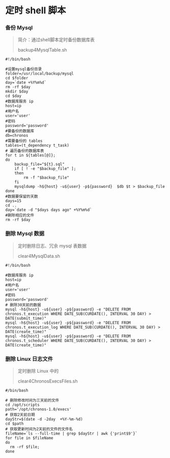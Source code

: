 # 定时 shell 脚本 

### 备份 Mysql 

> 简介：通过shell脚本定时备份数据库表
> 
> backup4MysqlTable.sh

```shell
#!/bin/bash

#设置mysql备份目录
folder=/usr/local/backup/mysql
cd $folder
day=`date +%Y%m%d`
rm -rf $day
mkdir $day
cd $day
#数据库服务 ip
host=ip
#用户名
user='user'
#密码
password='password'
#要备份的数据库
db=chronos
#需要备份的 tables
tables=(t_dependency t_task)
# 遍历备份的数据库表
for t in ${tables[@]};
do
    backup_file="${t}.sql"
    if [ ! -e "$backup_file" ];
    then
        rm -f "$backup_file"
    fi
    mysqldump -h${host} -u${user} -p${password}  $db $t > $backup_file
done
#数据要保留的天数
days=15
cd ..
day=`date -d "$days days ago" +%Y%m%d`
#删除相应的文件
rm -rf $day
```

### 删除 Mysql 数据

> 定时删除日志、冗余 mysql 表数据
> 
> clear4MysqlData.sh

```shell
#!/bin/bash

#数据库服务 ip
host=ip
#用户名
user='user'
#密码
password='password'
# 删除30天前的数据
mysql -h${host} -u${user} -p${password} -e "DELETE FROM chronos.t_execution WHERE DATE_SUB(CURDATE(), INTERVAL 30 DAY) > DATE(submit_time)"
mysql -h${host} -u${user} -p${password} -e "DELETE FROM chronos.t_execution_log WHERE DATE_SUB(CURDATE(), INTERVAL 30 DAY) > DATE(create_time)"
mysql -h${host} -u${user} -p${password} -e "DELETE FROM chronos.t_scheduler WHERE DATE_SUB(CURDATE(), INTERVAL 30 DAY) > DATE(create_time)"		
```

### 删除 Linux 日志文件

> 定时删除 Linux 中的 
>
> clear4ChronosExecsFiles.sh

```shell
#/bin/bash

# 删除修改时间为三天前的文件
cd /opt/scripts
path='/opt/chronos-1.0/execs'
# 获取2天前日期
dayStr=$(date -d -2day  +%Y-%m-%d)
cd $path
# 获取更新时间为2天前的文件的文件名
fileName=`ls --full-time | grep $dayStr | awk {'print$9'}`
for file in $fileName
do
  rm -rf $file;
done
```